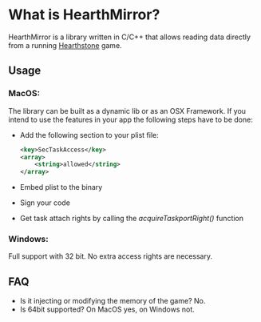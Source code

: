 # What is HearthMirror?

HearthMirror is a library written in C/C++ that allows reading data directly from a running [Hearthstone](http://battle.net/hearthstone "Hearthstone") game.

## Usage

### MacOS:
The library can be built as a dynamic lib or as an OSX Framework. If you intend to use the features in your app the following steps have to be done:

- Add the following section to your plist file:
    ```xml
    <key>SecTaskAccess</key>
    <array>
		<string>allowed</string>
	</array>
    ```
    
- Embed plist to the binary
- Sign your code
- Get task attach rights by calling the *acquireTaskportRight()* function

### Windows:
Full support with 32 bit. No extra access rights are necessary.

## FAQ

* Is it injecting or modifying the memory of the game? No.
* Is 64bit supported? On MacOS yes, on Windows not.
